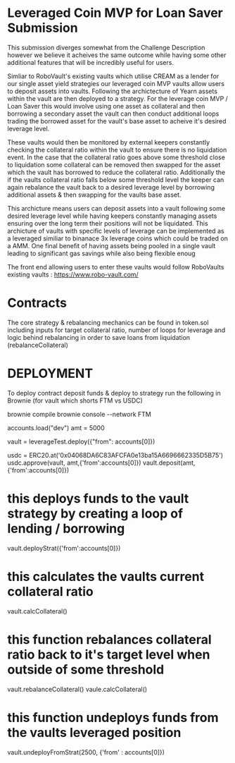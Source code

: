 # Leveraged Coin MVP for Loan Saver Submission

This submission diverges somewhat from the Challenge Description however we believe it acheives the same outcome while having some other additional features that will be incredibly useful for users.

Simliar to RoboVault's existing vaults which utilise CREAM as a lender for our single asset yield strategies our leveraged coin MVP vaults allow users to deposit assets into vaults. Following the archictecture of Yearn assets within the vault are then deployed to a strategy. For the leverage coin MVP / Loan Saver this would involve using one asset as collateral and then borrowing a secondary asset the vault can then conduct additional loops trading the borrowed asset for the vault's base asset to acheive it's desired leverage level.

These vaults would then be monitored by external keepers constantly checking the collateral ratio within the vault to ensure there is no liquidation event. In the case that the collateral ratio goes above some threshold close to liquidation some collateral can be removed then swapped for the asset which the vault has borrowed to reduce the collateral ratio. Additionally the if the vaults collateral ratio falls below some threshold level the keeper can again rebalance the vault back to a desired leverage level by borrowing additional assets & then swapping for the vaults base asset.

This archicture means users can deposit assets into a vault following some desired leverage level while having keepers constantly managing assets ensuring over the long term their positions will not be liquidated. This archicture of vaults with specific levels of leverage can be implemented as a leveraged similiar to binanace 3x leverage coins which could be traded on a AMM. One final benefit of having assets being pooled in a single vault leading to significant gas savings while also being flexible enoug

The front end allowing users to enter these vaults would follow RoboVaults existing vaults : https://www.robo-vault.com/


# Contracts 
The core strategy & rebalancing mechanics can be found in token.sol including inputs for target collateral ratio, number of loops for leverage and logic behind rebalancing in order to save loans from liquidation (rebalanceCollateral) 

# DEPLOYMENT

To deploy contract deposit funds & deploy to strategy run the following in Brownie (for vault which shorts FTM vs USDC) 

brownie compile
brownie console --network FTM

accounts.load("dev") 
amt = 5000

vault = leverageTest.deploy({"from": accounts[0]})

usdc = ERC20.at('0x04068DA6C83AFCFA0e13ba15A6696662335D5B75')
usdc.approve(vault, amt,{'from':accounts[0]})
vault.deposit(amt,{'from':accounts[0]})
# this deploys funds to the vault strategy by creating a loop of lending / borrowing 
vault.deployStrat({'from':accounts[0]})
# this calculates the vaults current collateral ratio
vault.calcCollateral()
# this function rebalances collateral ratio back to it's target level when outside of some threshold 
vault.rebalanceCollateral()
vaule.calcCollateral()
# this function undeploys funds from the vaults leveraged position  
vault.undeployFromStrat(2500, {'from' : accounts[0]})
